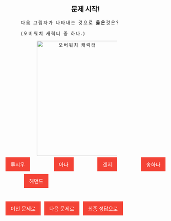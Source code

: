 <html>

<style>

body{
  text-align: center;
}
button {
    background-color: #f44336;
    border: none;
    color: white;
    padding: 10px 16px;
    text-align: center;
    text-decoration: none;
    display: inline-block;
    font-size: 16px;
    margin: 4px 2px;
    cursor: pointer;
}
p {
    text-indent: 50px;
    text-align: justify;
    letter-spacing: 3px;
}
</style>

<script>
function oh(){
  alert("틀렸습니다! 다시 한번 생각해보세요.");
}
function wow(){
  alert("정답입니다! 키워드는 'A' 입니다.");
document.getElementById('hana').src='https://blogfiles.pstatic.net/MjAxODA4MThfMTgz/MDAxNTM0NTYzOTE0NDgz.EZVwmrcABeNDtXtm5UIBNyhRlCQbHHmq6hHnvegw0u0g.6hXdAibMkDYRNa1v68DIGx9AoPLHYXcRkkh0ASw5XRUg.PNG.ychh1123/KakaoTalk_20180806_210315315.png'
}

</script>
<body>

<h2>문제 시작!</h2>

<p>다음 그림자가 나타내는 것으로 <strong>옳은</strong>것은?</p>
<p>(오버워치 캐릭터 중 하나.)</p>

<img src="https://blogfiles.pstatic.net/MjAxODA4MThfMjUy/MDAxNTM0NTYzOTE0MTQy.hd8KTkrlIaE5fPdzQMJ-1_1zu108jen411nrW7VXpLog.acVcicDAXCuQq7sh_8oOxjnNg_314ePzg9c_60ZcKDcg.PNG.ychh1123/KakaoTalk_20180806_210209788.png"
 alt="오버워치 캐릭터" id="hana" width="300" height="360">
<br>
 <button onclick="oh()">루시우</button>
&emsp;&emsp;&emsp;
<button onclick="oh()">아나</button>
&emsp;&emsp;&emsp;
<button onclick="oh()">겐지</button>
&emsp;&emsp;&emsp;
<button onclick="wow()" onload="">송하나</button>
&emsp;&emsp;&emsp;
<button onclick="oh()">해먼드</button>
<br>&nbsp;&nbsp;&nbsp;
<br>
<br>
<button type="button" onclick="location.href='https://defaultgroup.github.io/Number3/'">이전 문제로</button>
<button type="button" onclick="location.href='https://defaultgroup.github.io/Number5/'">다음 문제로</button>
<button type="button" onclick="location.href='https://defaultgroup.github.io/END/'">최종 정답으로</button>

</body>
</html>
